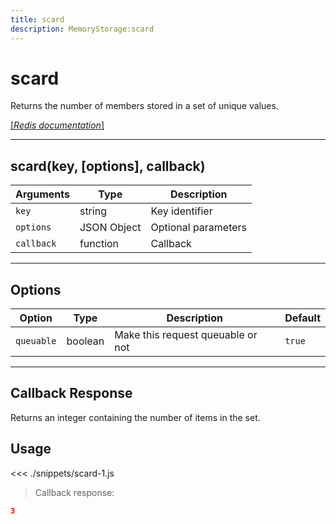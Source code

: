 ```yaml
---
title: scard
description: MemoryStorage:scard
---
```


# scard

Returns the number of members stored in a set of unique values.

[[_Redis documentation_]](https://redis.io/commands/scard)

---

## scard(key, [options], callback)

| Arguments  | Type        | Description         |
| ---------- | ----------- | ------------------- |
| `key`      | string      | Key identifier      |
| `options`  | JSON Object | Optional parameters |
| `callback` | function    | Callback            |

---

## Options

| Option     | Type    | Description                       | Default |
| ---------- | ------- | --------------------------------- | ------- |
| `queuable` | boolean | Make this request queuable or not | `true`  |

---

## Callback Response

Returns an integer containing the number of items in the set.

## Usage

<<< ./snippets/scard-1.js

> Callback response:

```json
3
```
